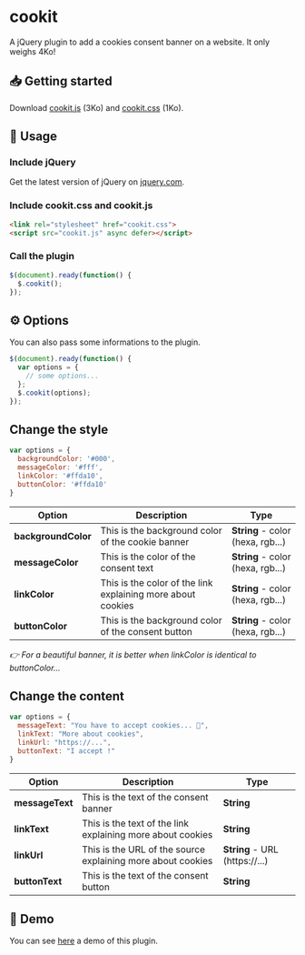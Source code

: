 # cookit
A jQuery plugin to add a cookies consent banner on a website. It only weighs 4Ko! 

## 📥 Getting started
Download [cookit.js](https://github.com/ThibaudArros/cookit/blob/master/cookit.js) (3Ko) and [cookit.css](https://github.com/ThibaudArros/cookit/blob/master/cookit.css) (1Ko).

## 📑 Usage
### Include jQuery
Get the latest version of jQuery on [jquery.com](https://code.jquery.com).

### Include cookit.css and cookit.js
```html
<link rel="stylesheet" href="cookit.css">
<script src="cookit.js" async defer></script>
```

### Call the plugin
```javascript
$(document).ready(function() {
  $.cookit();
});
```

## ⚙️ Options
You can also pass some informations to the plugin.
```javascript
$(document).ready(function() {
  var options = {
    // some options...
  };
  $.cookit(options);
});
```

## Change the style
```javascript
var options = {
  backgroundColor: '#000',
  messageColor: '#fff',
  linkColor: '#ffda10',
  buttonColor: '#ffda10'
}
```

| Option              | Description                                                 | Type                              |
|---------------------|-------------------------------------------------------------|-----------------------------------|
| **backgroundColor** | This is the background color of the cookie banner           | **String** - color (hexa, rgb...) |
| **messageColor**    | This is the color of the consent text                       | **String** - color (hexa, rgb...) |
| **linkColor**       | This is the color of the link explaining more about cookies | **String** - color (hexa, rgb...) |
| **buttonColor**     | This is the background color of the consent button          | **String** - color (hexa, rgb...) |

*👉 For a beautiful banner, it is better when linkColor is identical to buttonColor...*


## Change the content
```javascript
var options = {
  messageText: "You have to accept cookies... 🍪",
  linkText: "More about cookies",
  linkUrl: "https://...",
  buttonText: "I accept !"
}
```

| Option          | Description                                                 | Type                           |
|-----------------|-------------------------------------------------------------|--------------------------------|
| **messageText** | This is the text of the consent banner                      | **String**                     |
| **linkText**    | This is the text of the link explaining more about cookies  | **String**                     |
| **linkUrl**     | This is the URL of the source explaining more about cookies | **String** - URL (https://...) |
| **buttonText**  | This is the text of the consent button                      | **String**                     |


## 👀 Demo
You can see [here](https://code.jquery.com) a demo of this plugin.
